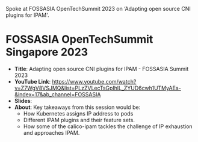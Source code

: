 Spoke at FOSSASIA OpenTechSummit 2023 on ‘Adapting open source CNI plugins for IPAM'.

# FOSSASIA OpenTechSummit Singapore 2023
- **Title**: Adapting open source CNI plugins for IPAM - FOSSASIA Summit 2023
- **YouTube Link**: https://www.youtube.com/watch?v=Z7WgV8VSJMQ&list=PLzZVLecTsGpIhlL_ZYUD6cwh1UTMyAEa-&index=17&ab_channel=FOSSASIA
- **Slides**: 
- **About**: Key takeaways from this session would be:
  - How Kubernetes assigns IP address to pods 
  - Different IPAM plugins and their feature sets. 
  - How some of the calico-ipam tackles the challenge of IP exhaustion and approaches IPAM.

